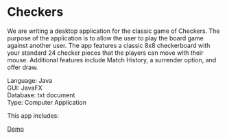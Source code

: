 # Checkers

We are writing a desktop application for the classic game of Checkers. The purpose of the application is to allow the user to play the board game against another user. The app features a classic 8x8 checkerboard with your standard 24 checker pieces that the players can move with their mouse.
Additional features include Match History, a surrender option, and offer draw.

Language: Java  
GUI: JavaFX  
Database: txt document  
Type: Computer Application  

This app includes:

[Demo](https://youtu.be/XKCS_bpWh8s)
